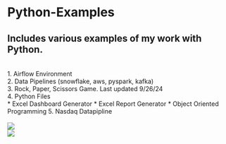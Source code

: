 # Python-Examples
## Includes various examples of my work with Python.
<br>
1. Airflow Environment<br>
2. Data Pipelines (snowflake, aws, pyspark, kafka) <br>
3. Rock, Paper, Scissors Game. Last updated 9/26/24 <br>
4. Python Files<br>
   * Excel Dashboard Generator
   * Excel Report Generator
   * Object Oriented Programming
5. Nasdaq Datapipline<b>
<br>
<br>

<img src='https://s3.dualstack.us-east-2.amazonaws.com/pythondotorg-assets/media/files/python-logo-only.svg'/>
<br>
<img src='https://upload.wikimedia.org/wikipedia/commons/0/05/Apache_kafka.svg'/>